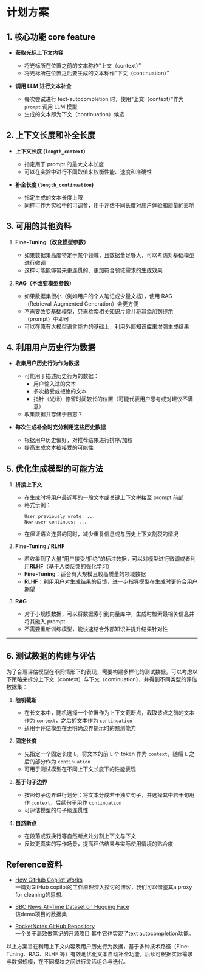 # 计划方案

## 1. 核心功能 core feature

- **获取光标上下文内容**  
  - 将光标所在位置之前的文本称作“上文（context）”  
  - 将光标所在位置之后要生成的文本称作“下文（continuation）”  

- **调用 LLM 进行文本补全**  
  - 每次尝试进行 text-autocompletion 时，使用“上文（context）”作为 `prompt` 调用 LLM 模型  
  - 生成的文本即为下文（continuation）候选  

## 2. 上下文长度和补全长度

- **上下文长度 (`length_context`)**  
  - 指定用于 prompt 的最大文本长度  
  - 可以在实验中进行不同取值来权衡性能、速度和准确性  

- **补全长度 (`length_continuation`)**  
  - 指定生成的文本长度上限  
  - 同样可作为实验中的可调参，用于评估不同长度对用户体验和质量的影响  

## 3. 可用的其他资料

1. **Fine-Tuning（改变模型参数）**  
   - 如果数据集高度特定于某个领域，且数据量足够大，可以考虑对基础模型进行微调  
   - 这样可能能够带来更连贯的、更加符合领域需求的生成效果  

2. **RAG（不改变模型参数）**  
   - 如果数据集很小（例如用户的个人笔记或少量文档），使用 RAG（Retrieval-Augmented Generation）会更方便  
   - 不需要改变基础模型，只需检索相关知识片段并将其添加到提示（prompt）中即可  
   - 可以在原有大模型语言能力的基础上，利用外部知识库来增强生成结果  

## 4. 利用用户历史行为数据

- **收集用户历史行为作为数据**  
  - 可能用于描述历史行为的数据：
    - 用户输入过的文本  
    - 多次接受或拒绝的文本  
    - 指针（光标）停留时间较长的位置（可能代表用户思考或对建议不满意）  
  - 收集数据并存储于日志？

- **每次生成补全时充分利用这些历史数据**  
  - 根据用户历史偏好，对推荐结果进行排序/加权  
  - 提高生成文本被接受的可能性  

## 5. 优化生成模型的可能方法

1. **拼接上下文**  
   - 在生成时将用户最近写的一段文本或关键上下文拼接至 prompt 前部  
   - 格式示例：  
     ```
     User previously wrote: ...
     Now user continues: ...
     ```
   - 在保证语义连贯的同时，减少重复信息或与历史上下文割裂的情况  

2. **Fine-Tuning / RLHF**  
   - 若收集到了大量“用户接受/拒绝”的标注数据，可以对模型进行微调或者利用**RLHF**（基于人类反馈的强化学习）  
   - **Fine-Tuning**：适合有大规模且较高质量的领域数据  
   - **RLHF**：利用用户对生成结果的反馈，进一步指导模型在生成时更符合用户期望  

3. **RAG**  
   - 对于小规模数据，可以将数据索引到向量库中，生成时检索最相关信息并将其融入 prompt  
   - 不需要重新训练模型，能快速结合外部知识并提升结果针对性  

---

## 6. 测试数据的构建与评估

为了合理评估模型在不同情形下的表现，需要构建多样化的测试数据。可以考虑以下策略来拆分上下文（context）与下文（continuation），并得到不同类型的评估数据集：

1. **随机截断**  
   - 在长文本中，随机选择一个位置作为上下文截断点，截取该点之前的文本作为 `context`，之后的文本作为 `continuation`  
   - 适用于评估模型在无明确边界提示时的预测能力  

2. **固定长度**  
   - 先指定一个固定长度 `L`，将文本的前 `L` 个 token 作为 `context`，随后 `L` 之后的部分作为 `continuation`  
   - 可用于测试模型在不同上下文长度下的性能表现  

3. **基于句子边界**  
   - 按照句子边界进行划分：将文本分成若干独立句子，并选择其中若干句用作 `context`，后续句子用作 `continuation`  
   - 可评估模型的句子级连贯性  

4. **自然断点**  
   - 在段落或双换行等自然断点处分割上下文与下文  
   - 反映更真实的写作场景，提高评估结果与实际使用情境的贴合度  

## Reference资料

- [How GitHub Copilot Works](https://blog.quastor.org/p/github-copilot-works)  
  一篇对GitHub copilot的工作原理深入探讨的博客，我们可以借鉴其a proxy for cleaning的思想。

- [BBC News All-Time Dataset on Hugging Face](https://huggingface.co/datasets/RealTimeData/bbc_news_alltime)  
  该demo项目的数据集

- [RocketNotes GitHub Repository](https://github.com/fynnfluegge/rocketnotes)  
  一个关于高效做笔记的开源项目 其中它也实现了text autocompletion功能。


以上方案旨在利用上下文内容及用户历史行为数据，基于多种技术路径（Fine-Tuning、RAG、RLHF 等）有效地优化文本自动补全功能。后续可根据实际需求与数据规模，在不同模块之间进行灵活组合与迭代。
